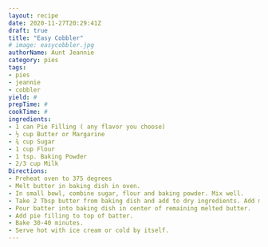 ```yaml
--- 
layout: recipe 
date: 2020-11-27T20:29:41Z 
draft: true 
title: "Easy Cobbler" 
# image: easycobbler.jpg 
authorName: Aunt Jeannie 
category: pies 
tags: 
- pies 
- jeannie 
- cobbler 
yield: # 
prepTime: # 
cookTime: # 
ingredients: 
- 1 can Pie Filling ( any flavor you choose) 
- ½ cup Butter or Margarine 
- ¾ cup Sugar 
- 1 cup Flour 
- 1 tsp. Baking Powder 
- 2/3 cup Milk 
Directions: 
- Preheat oven to 375 degrees 
- Melt butter in baking dish in oven. 
- In small bowl, combine sugar, flour and baking powder. Mix well. 
- Take 2 Tbsp butter from baking dish and add to dry ingredients. Add milk and mix well. 
- Pour batter into baking dish in center of remaining melted butter. 
- Add pie filling to top of batter. 
- Bake 30-40 minutes. 
- Serve hot with ice cream or cold by itself. 
---
```

